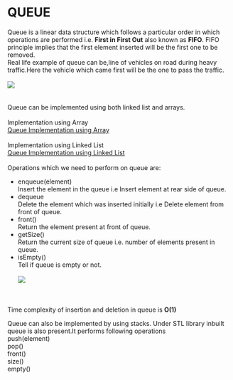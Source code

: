 # QUEUE

Queue is a linear data structure which follows a particular order in which operations are performed i.e. **First in First Out** also known as **FIFO**.
FIFO principle implies that the first element inserted will be the first one to be removed.<br>
Real life example of queue can be,line of vehicles on road during heavy traffic.Here the vehicle which came first will be the one to pass the traffic.<br><br>
<img src="https://github.com/ishrutik/winter-of-contributing/blob/C_CPP/C_CPP/Data%20Structures/Queue/Queue%20Implementation/Queue_Real_Life_Example.jpg"/>
<br><br><br>
Queue can be implemented using both linked list and arrays.<br><br>
Implementation using Array<br>
[Queue Implementation using Array](https://github.com/ishrutik/winter-of-contributing/blob/C_CPP/C_CPP/Data%20Structures/Standard%20Template%20Library%20(Vectors%2C%20Maps%20etc)/Queue%20Implementation/Queue_Using_Array.cpp)
<br><br>
Implementation using Linked List<br>
[Queue Implementation using Linked List](https://github.com/ishrutik/winter-of-contributing/blob/C_CPP/C_CPP/Data%20Structures/Standard%20Template%20Library%20(Vectors%2C%20Maps%20etc)/Queue%20Implementation/Queue_Using_LL.cpp)
<br><br>
Operations which we need to perform on queue are:<br>
- enqueue(element)<br>
  Insert the element in the queue i.e Insert element at rear side of queue.
- dequeue<br>
  Delete the element which was inserted initially i.e Delete element from front of queue.
- front()<br>
  Return the element present at front of queue.
- getSize()<br>
  Return the current size of queue i.e. number of elements present in queue.
- isEmpty()<br>
 Tell if queue is empty or not.<br><br>
  <img src="https://github.com/ishrutik/winter-of-contributing/blob/C_CPP/C_CPP/Data%20Structures/Queue/Queue%20Implementation/Queue.png"/>
  <br><br><br>

 Time complexity of insertion and deletion in queue is **O(1)**<br>

 Queue can also be implemented by using stacks.
 Under STL library inbuilt queue is also present.It performs following operations<br>
 push(element)<br>
 pop()<br>
 front()<br>
 size()<br>
 empty()<br>

